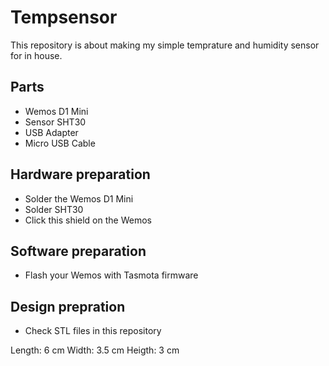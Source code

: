 # Tempsensor
This repository is about making my simple temprature and humidity sensor for in house. 

## Parts 
- Wemos D1 Mini
- Sensor SHT30
- USB Adapter
- Micro USB Cable 

## Hardware preparation
- Solder the Wemos D1 Mini
- Solder SHT30
- Click this shield on the Wemos  

## Software preparation
- Flash your Wemos with Tasmota firmware 

## Design prepration
- Check STL files in this repository 
 
Length: 6 cm
Width: 3.5 cm
Heigth: 3 cm 

